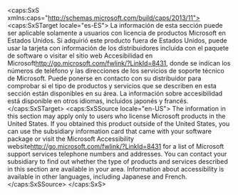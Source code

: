 <?xml version="1.0" encoding="utf-8"?>
<caps:SxS xmlns:caps="http://schemas.microsoft.com/build/caps/2013/11">
  <caps:SxSTarget locale="es-ES">
    <Token xmlns:xlink="http://www.w3.org/1999/xlink">La información de esta sección puede ser aplicable solamente a usuarios con licencia de productos Microsoft en Estados Unidos. Si adquirió este producto fuera de Estados Unidos, puede usar la tarjeta con información de los distribuidores incluida con el paquete de software o visitar el <externalLink xmlns="http://ddue.schemas.microsoft.com/authoring/2003/5"><linkText>sitio web Accesibilidad en Microsoft</linkText><linkUri>http://go.microsoft.com/fwlink/?LinkId=8431</linkUri></externalLink>, donde se indican los números de teléfono y las direcciones de los servicios de soporte técnico de Microsoft. Puede ponerse en contacto con su distribuidor para comprobar si el tipo de productos y servicios que se describen en esta sección están disponibles en su área. La información sobre accesibilidad está disponible en otros idiomas, incluidos japonés y francés.</Token>
  </caps:SxSTarget>
  <caps:SxSSource locale="en-US">
    <Token xmlns:xlink="http://www.w3.org/1999/xlink">The information in this section may apply only to users who license Microsoft products in the United States. If you obtained this product outside of the United States, you can use the subsidiary information card that came with your software package or visit the <externalLink xmlns="http://ddue.schemas.microsoft.com/authoring/2003/5"><linkText>Microsoft Accessibility website</linkText><linkUri>http://go.microsoft.com/fwlink/?LinkId=8431</linkUri></externalLink> for a list of Microsoft support services telephone numbers and addresses. You can contact your subsidiary to find out whether the type of products and services described in this section are available in your area. Information about accessibility is available in other languages, including Japanese and French.</Token>
  </caps:SxSSource>
</caps:SxS>
